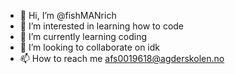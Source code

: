 - 👋 Hi, I’m @fishMANrich
- 👀 I’m interested in learning how to code
- 🌱 I’m currently learning coding
- 💞️ I’m looking to collaborate on idk
- 📫 How to reach me afs0019618@agderskolen.no

<!---
fishMANrich/fishMANrich is a ✨ special ✨ repository because its `README.md` (this file) appears on your GitHub profile.
You can click the Preview link to take a look at your changes.
--->
